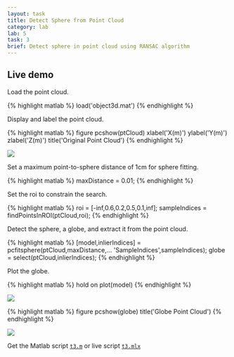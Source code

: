 ```yaml
---
layout: task
title: Detect Sphere from Point Cloud
category: lab
lab: 5
task: 3
brief: Detect sphere in point cloud using RANSAC algorithm
---
```


## Live demo

Load the point cloud.

{% highlight matlab %}
load('object3d.mat')
{% endhighlight %}

Display and label the point cloud.

{% highlight matlab %}
figure
pcshow(ptCloud)
xlabel('X(m)')
ylabel('Y(m)')
zlabel('Z(m)')
title('Original Point Cloud')
{% endhighlight %}


![]({{site.baseurl}}/public/l5/t3_1.png)

Set a maximum point-to-sphere distance of 1cm for sphere fitting.

{% highlight matlab %}
maxDistance = 0.01;
{% endhighlight %}

Set the roi to constrain the search.

{% highlight matlab %}
roi = [-inf,0.6,0.2,0.5,0.1,inf];
sampleIndices = findPointsInROI(ptCloud,roi);
{% endhighlight %}

Detect the sphere, a globe, and extract it from the point cloud.

{% highlight matlab %}
[model,inlierIndices] = pcfitsphere(ptCloud,maxDistance,...
            'SampleIndices',sampleIndices);
globe = select(ptCloud,inlierIndices);
{% endhighlight %}

Plot the globe.

{% highlight matlab %}
hold on
plot(model)
{% endhighlight %}

![]({{site.baseurl}}/public/l5/t3_2.png)

{% highlight matlab %}
figure
pcshow(globe)
title('Globe Point Cloud')
{% endhighlight %}

![]({{site.baseurl}}/public/l5/t3_3.png)

Get the Matlab script [`t3.m`]({{site.baseurl}}/public/l5/t3.m) or live script [`t3.mlx`]({{site.baseurl}}/public/l5/t3.mlx)
